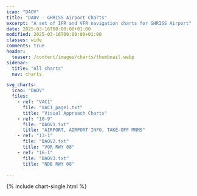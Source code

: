 ```yaml
---
icao: "DAOV" 
title: "DAOV - GHRISS Airport Charts"
excerpt: "A set of IFR and VFR navigation charts for GHRISS Airport"
date: 2025-03-16T00:00:00+01:00
modified: 2025-03-16T00:00:00+01:00
classes: wide
comments: true
header:
  teaser: /content/images/charts/thumbnail.webp
sidebar:
  title: "All charts"
  nav: charts

svg_charts:
  icao: "DAOV"
  files:
    - ref: "VAC1"
      file: "VAC1_page1.txt"
      title: "Visual Approach Charts"
    - ref: "10-9"
      file: "DAOV1.txt"
      title: "AIRPORT, AIRPORT INFO, TAKE-OFF MNMS"
    - ref: "13-1"
      file: "DAOV2.txt"
      title: "VOR RWY 08"
    - ref: "16-1"
      file: "DAOV3.txt"
      title: "NDB RWY 08"

---
```


{% include chart-single.html %}